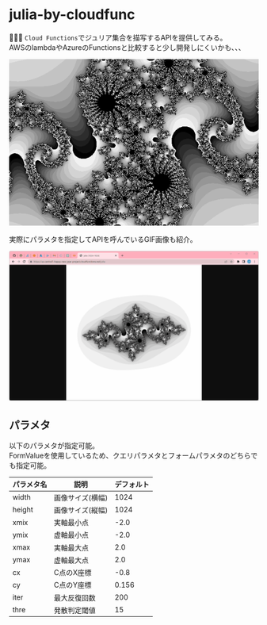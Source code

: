 # julia-by-cloudfunc

🍒🍒🍒 `Cloud Functions`でジュリア集合を描写するAPIを提供してみる。  
AWSのlambdaやAzureのFunctionsと比較すると少し開発しにくいかも、、、  

![成果物](./.development/img/julia.png)  

実際にパラメタを指定してAPIを呼んでいるGIF画像も紹介。  

![成果物](./.development/img/fruit.gif)  

## パラメタ

以下のパラメタが指定可能。  
FormValueを使用しているため、クエリパラメタとフォームパラメタのどちらでも指定可能。  

| パラメタ名 | 説明 | デフォルト |
| ---- | ---- | ---- |
| width | 画像サイズ(横幅) | 1024 |
| height | 画像サイズ(縦幅) | 1024 |
| xmix | 実軸最小点 | -2.0 |
| ymix | 虚軸最小点 | -2.0 |
| xmax | 実軸最大点 | 2.0 |
| ymax | 虚軸最大点 | 2.0 |
| cx | C点のX座標 | -0.8 |
| cy | C点のY座標 | 0.156 |
| iter | 最大反復回数 | 200 |
| thre | 発散判定閾値 | 15 |

